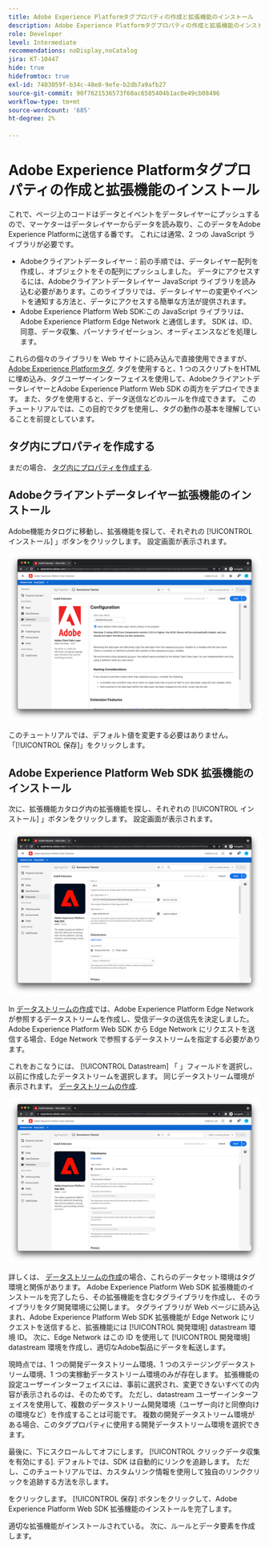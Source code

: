 ```yaml
---
title: Adobe Experience Platformタグプロパティの作成と拡張機能のインストール
description: Adobe Experience Platformタグプロパティの作成と拡張機能のインストール
role: Developer
level: Intermediate
recommendations: noDisplay,noCatalog
jira: KT-10447
hide: true
hidefromtoc: true
exl-id: 7403059f-b34c-48e0-9efe-b2db7a9afb27
source-git-commit: 90f7621536573f60ac6585404b1ac0e49cb08496
workflow-type: tm+mt
source-wordcount: '685'
ht-degree: 2%

---
```


# Adobe Experience Platformタグプロパティの作成と拡張機能のインストール

これで、ページ上のコードはデータとイベントをデータレイヤーにプッシュするので、マーケターはデータレイヤーからデータを読み取り、このデータをAdobe Experience Platformに送信する番です。 これには通常、2 つの JavaScript ライブラリが必要です。

* Adobeクライアントデータレイヤー：前の手順では、データレイヤー配列を作成し、オブジェクトをその配列にプッシュしました。 データにアクセスするには、Adobeクライアントデータレイヤー JavaScript ライブラリを読み込む必要があります。このライブラリでは、データレイヤーの変更やイベントを通知する方法と、データにアクセスする簡単な方法が提供されます。
* Adobe Experience Platform Web SDK:この JavaScript ライブラリは、Adobe Experience Platform Edge Network と通信します。 SDK は、ID、同意、データ収集、パーソナライゼーション、オーディエンスなどを処理します。

これらの個々のライブラリを Web サイトに読み込んで直接使用できますが、 [Adobe Experience Platformタグ](https://experienceleague.adobe.com/docs/experience-platform/tags/home.html?lang=ja). タグを使用すると、1 つのスクリプトをHTMLに埋め込み、タグユーザーインターフェイスを使用して、AdobeクライアントデータレイヤーとAdobe Experience Platform Web SDK の両方をデプロイできます。 また、タグを使用すると、データ送信などのルールを作成できます。 このチュートリアルでは、この目的でタグを使用し、タグの動作の基本を理解していることを前提としています。

## タグ内にプロパティを作成する

まだの場合、 [タグ内にプロパティを作成する](https://experienceleague.adobe.com/docs/experience-platform/tags/admin/companies-and-properties.html#create-or-configure-a-property).

## Adobeクライアントデータレイヤー拡張機能のインストール

Adobe機能カタログに移動し、拡張機能を探して、それぞれの [!UICONTROL インストール] 」ボタンをクリックします。 設定画面が表示されます。

![Adobeクライアントデータレイヤー拡張機能のインストール](../../../assets/implementation-strategy/acdl-extension-installation.png)

このチュートリアルでは、デフォルト値を変更する必要はありません。 「[!UICONTROL 保存]」をクリックします。

## Adobe Experience Platform Web SDK 拡張機能のインストール

次に、拡張機能カタログ内の拡張機能を探し、それぞれの [!UICONTROL インストール] 」ボタンをクリックします。 設定画面が表示されます。

![Adobe Experience Platform Web SDK 拡張機能のインストール](../../../assets/implementation-strategy/web-sdk-extension-installation.png)

In [データストリームの作成](../configure-the-server/create-a-datastream.md)では、Adobe Experience Platform Edge Network が参照するデータストリームを作成し、受信データの送信先を決定しました。 Adobe Experience Platform Web SDK から Edge Network にリクエストを送信する場合、Edge Network で参照するデータストリームを指定する必要があります。

これをおこなうには、 [!UICONTROL Datastream] 「 」フィールドを選択し、以前に作成したデータストリームを選択します。 同じデータストリーム環境が表示されます。 [データストリームの作成](../configure-the-server/create-a-datastream.md).

![データストリーム選択](../../../assets/implementation-strategy/web-sdk-datastream-selection.png)

詳しくは、 [データストリームの作成](../configure-the-server/create-a-dataset.md)の場合、これらのデータセット環境はタグ環境と関係があります。 Adobe Experience Platform Web SDK 拡張機能のインストールを完了したら、その拡張機能を含むタグライブラリを作成し、そのライブラリをタグ開発環境に公開します。 タグライブラリが Web ページに読み込まれ、Adobe Experience Platform Web SDK 拡張機能が Edge Network にリクエストを送信すると、拡張機能には [!UICONTROL 開発環境] datastream 環境 ID。 次に、Edge Network はこの ID を使用して [!UICONTROL 開発環境] datastream 環境を作成し、適切なAdobe製品にデータを転送します。

現時点では、1 つの開発データストリーム環境、1 つのステージングデータストリーム環境、1 つの実稼動データストリーム環境のみが存在します。 拡張機能の設定ユーザーインターフェイスには、事前に選択され、変更できないすべての内容が表示されるのは、そのためです。 ただし、datastream ユーザーインターフェイスを使用して、複数のデータストリーム開発環境（ユーザー向けと同僚向けの環境など）を作成することは可能です。 複数の開発データストリーム環境がある場合、このタグプロパティに使用する開発データストリーム環境を選択できます。

最後に、下にスクロールしてオフにします。 [!UICONTROL クリックデータ収集を有効にする]. デフォルトでは、SDK は自動的にリンクを追跡します。 ただし、このチュートリアルでは、カスタムリンク情報を使用して独自のリンククリックを追跡する方法を示します。

をクリックします。 [!UICONTROL 保存] ボタンをクリックして、Adobe Experience Platform Web SDK 拡張機能のインストールを完了します。

適切な拡張機能がインストールされている。 次に、ルールとデータ要素を作成します。
